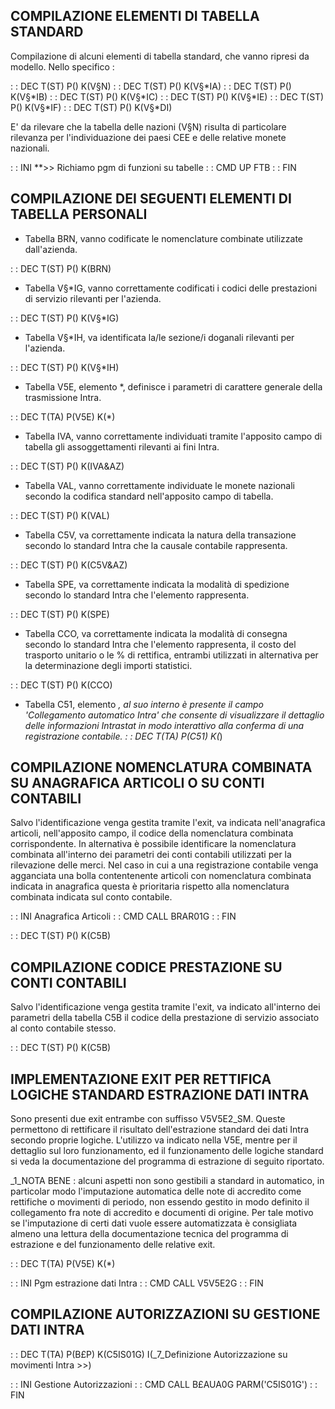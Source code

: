 ## COMPILAZIONE ELEMENTI DI TABELLA STANDARD

Compilazione di alcuni elementi di tabella standard, che vanno ripresi da modello. Nello specifico : 

 :  : DEC T(ST) P() K(V§N)
 :  : DEC T(ST) P() K(V§*IA)
 :  : DEC T(ST) P() K(V§*IB)
 :  : DEC T(ST) P() K(V§*IC)
 :  : DEC T(ST) P() K(V§*IE)
 :  : DEC T(ST) P() K(V§*IF)
 :  : DEC T(ST) P() K(V§*DI)


E' da rilevare che la tabella delle nazioni (V§N) risulta di particolare rilevanza per l'individuazione dei paesi CEE e delle relative monete nazionali.

 :  : INI **>> Richiamo pgm di funzioni su tabelle
 :  : CMD UP FTB
 :  : FIN

## COMPILAZIONE DEI SEGUENTI ELEMENTI DI TABELLA PERSONALI

* Tabella BRN, vanno codificate le nomenclature combinate utilizzate dall'azienda.

 :  : DEC T(ST) P() K(BRN)

* Tabella V§*IG, vanno correttamente codificati i codici delle prestazioni di servizio rilevanti per l'azienda.

 :  : DEC T(ST) P() K(V§*IG)

* Tabella V§*IH, va identificata la/le sezione/i doganali rilevanti per l'azienda.

 :  : DEC T(ST) P() K(V§*IH)

* Tabella V5E, elemento *, definisce i parametri di carattere generale della trasmissione Intra.

 :  : DEC T(TA) P(V5E) K(*)

* Tabella IVA, vanno correttamente individuati tramite l'apposito campo di tabella gli  assoggettamenti rilevanti ai fini Intra.

 :  : DEC T(ST) P() K(IVA&AZ)

* Tabella VAL, vanno correttamente individuate le monete nazionali secondo la codifica standard nell'apposito campo di tabella.

 :  : DEC T(ST) P() K(VAL)

* Tabella C5V, va correttamente indicata la natura della transazione secondo lo standard Intra che la causale contabile rappresenta.

 :  : DEC T(ST) P() K(C5V&AZ)

* Tabella SPE, va correttamente indicata la modalità di spedizione secondo lo standard Intra che l'elemento rappresenta.

 :  : DEC T(ST) P() K(SPE)

* Tabella CCO, va correttamente indicata la modalità di consegna secondo lo standard Intra che l'elemento rappresenta, il costo del trasporto unitario o le % di rettifica, entrambi utilizzati in alternativa per la determinazione degli importi statistici.

 :  : DEC T(ST) P() K(CCO)

* Tabella C51, elemento *, al suo interno è presente il campo 'Collegamento automatico Intra' che consente di visualizzare il dettaglio delle informazioni Intrastat in modo interattivo alla conferma di una registrazione contabile.
 :  : DEC T(TA) P(C51) K(*)

## COMPILAZIONE NOMENCLATURA COMBINATA SU ANAGRAFICA ARTICOLI O SU CONTI CONTABILI

Salvo l'identificazione venga gestita tramite l'exit, va indicata nell'anagrafica articoli, nell'apposito campo, il codice della nomenclatura combinata corrispondente. In alternativa è possibile identificare la nomenclatura combinata all'interno dei parametri dei conti contabili utilizzati per la rilevazione delle merci. Nel caso in cui a una registrazione contabile venga agganciata una bolla contentenente articoli con nomenclatura combinata indicata in anagrafica questa è prioritaria rispetto alla nomenclatura combinata indicata sul conto contabile.

 :  : INI  Anagrafica Articoli
 :  : CMD CALL BRAR01G
 :  : FIN

 :  : DEC T(ST) P() K(C5B)

## COMPILAZIONE CODICE PRESTAZIONE SU CONTI CONTABILI

Salvo l'identificazione venga gestita tramite l'exit, va indicato all'interno dei parametri della tabella C5B il codice della prestazione di servizio associato al conto contabile stesso.

 :  : DEC T(ST) P() K(C5B)

## IMPLEMENTAZIONE EXIT PER RETTIFICA LOGICHE STANDARD ESTRAZIONE DATI INTRA

Sono presenti due exit entrambe con suffisso V5V5E2_SM. Queste permettono di rettificare il risultato dell'estrazione standard dei dati Intra secondo proprie logiche. L'utilizzo va indicato nella V5E, mentre per il dettaglio sul loro funzionamento, ed il funzionamento delle logiche standard si veda la documentazione del programma di estrazione di seguito riportato.

_1_NOTA BENE :  alcuni aspetti non sono gestibili a standard in automatico, in particolar modo l'imputazione automatica delle note di accredito come rettifiche o movimenti di periodo, non essendo gestito in modo definito il collegamento fra note di accredito e documenti di origine. Per tale motivo se l'imputazione di certi dati vuole essere automatizzata è consigliata almeno una lettura della documentazione tecnica del programma di estrazione e del funzionamento delle relative exit.

 :  : DEC T(TA) P(V5E) K(*)

 :  : INI Pgm estrazione dati Intra
 :  : CMD CALL V5V5E2G
 :  : FIN

## COMPILAZIONE AUTORIZZAZIONI SU GESTIONE DATI INTRA

 :  : DEC T(TA) P(B£P) K(C5IS01G) I(_7_Definizione Autorizzazione su movimenti Intra >>)

 :  : INI  Gestione Autorizzazioni
 :  : CMD CALL B£AUA0G PARM('C5IS01G')
 :  : FIN
